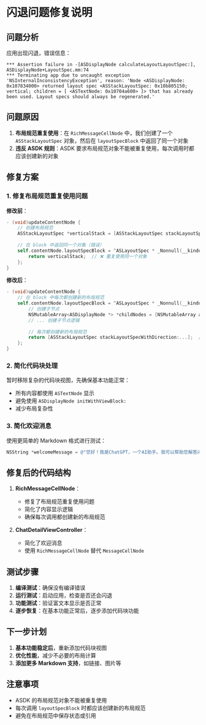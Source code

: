 # 闪退问题修复说明

## 问题分析

应用出现闪退，错误信息：
```
*** Assertion failure in -[ASDisplayNode calculateLayoutLayoutSpec:], ASDisplayNode+LayoutSpec.mm:74
*** Terminating app due to uncaught exception 'NSInternalInconsistencyException', reason: 'Node <ASDisplayNode: 0x107834000> returned layout spec <ASStackLayoutSpec: 0x10b805150; vertical; children = [ <ASTextNode: 0x10704a600> ]> that has already been used. Layout specs should always be regenerated.'
```

## 问题原因

1. **布局规范重复使用**：在 `RichMessageCellNode` 中，我们创建了一个 `ASStackLayoutSpec` 对象，然后在 `layoutSpecBlock` 中返回了同一个对象
2. **违反 ASDK 规则**：ASDK 要求布局规范对象不能被重复使用，每次调用时都应该创建新的对象

## 修复方案

### 1. 修复布局规范重复使用问题

**修改前**：
```objective-c
- (void)updateContentNode {
    // 创建布局规范
    ASStackLayoutSpec *verticalStack = [ASStackLayoutSpec stackLayoutSpecWithDirection:...];
    
    // 在 block 中返回同一个对象（错误）
    self.contentNode.layoutSpecBlock = ^ASLayoutSpec * _Nonnull(__kindof ASDisplayNode * _Nonnull node, ASSizeRange constrainedSize) {
        return verticalStack;  // ❌ 重复使用同一个对象
    };
}
```

**修改后**：
```objective-c
- (void)updateContentNode {
    // 在 block 中每次都创建新的布局规范
    self.contentNode.layoutSpecBlock = ^ASLayoutSpec * _Nonnull(__kindof ASDisplayNode * _Nonnull node, ASSizeRange constrainedSize) {
        // 创建子节点
        NSMutableArray<ASDisplayNode *> *childNodes = [NSMutableArray array];
        // ... 创建子节点逻辑
        
        // 每次都创建新的布局规范
        return [ASStackLayoutSpec stackLayoutSpecWithDirection:...];  // ✅ 每次都创建新对象
    };
}
```

### 2. 简化代码块处理

暂时移除复杂的代码块视图，先确保基本功能正常：
- 所有内容都使用 `ASTextNode` 显示
- 避免使用 `ASDisplayNode initWithViewBlock:`
- 减少布局复杂性

### 3. 简化欢迎消息

使用更简单的 Markdown 格式进行测试：
```objective-c
NSString *welcomeMessage = @"您好！我是ChatGPT，一个AI助手。我可以帮助您解答问题，请问有什么我可以帮您的吗？\n\n我可以支持**粗体文本**和*斜体文本*格式。";
```

## 修复后的代码结构

1. **RichMessageCellNode**：
   - 修复了布局规范重复使用问题
   - 简化了内容显示逻辑
   - 确保每次调用都创建新的布局规范

2. **ChatDetailViewController**：
   - 简化了欢迎消息
   - 使用 `RichMessageCellNode` 替代 `MessageCellNode`

## 测试步骤

1. **编译测试**：确保没有编译错误
2. **运行测试**：启动应用，检查是否还会闪退
3. **功能测试**：验证富文本显示是否正常
4. **逐步恢复**：在基本功能正常后，逐步添加代码块功能

## 下一步计划

1. **基本功能稳定后**，重新添加代码块视图
2. **优化性能**，减少不必要的布局计算
3. **添加更多 Markdown 支持**，如链接、图片等

## 注意事项

- ASDK 的布局规范对象不能被重复使用
- 每次调用 `layoutSpecBlock` 时都应该创建新的布局规范
- 避免在布局规范中保存状态或引用
